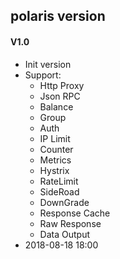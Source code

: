 ## polaris version

#### V1.0
* Init version
* Support:
  - Http Proxy
  - Json RPC
  - Balance
  - Group
  - Auth
  - IP Limit
  - Counter
  - Metrics
  - Hystrix
  - RateLimit
  - SideRoad
  - DownGrade
  - Response Cache
  - Raw Response
  - Data Output
* 2018-08-18 18:00


